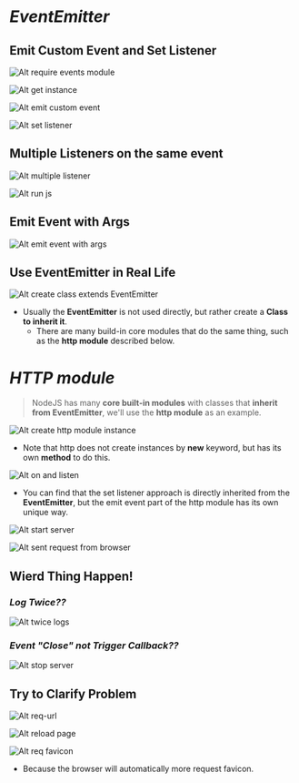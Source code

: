 # **_EventEmitter_**

## **Emit Custom Event and Set Listener**

![Alt require events module](pic/bandicam%202022-10-12%2009-33-55-450.jpg)

![Alt get instance](pic/bandicam%202022-10-12%2009-35-27-245.jpg)

![Alt emit custom event](pic/bandicam%202022-10-12%2009-37-30-259.jpg)

![Alt set listener](pic/bandicam%202022-10-12%2009-40-56-653.jpg)

## **Multiple Listeners on the same event**

![Alt multiple listener](pic/bandicam%202022-10-12%2009-42-38-653.jpg)

![Alt run js](pic/bandicam%202022-10-12%2009-43-42-509.jpg)

## **Emit Event with Args**

![Alt emit event with args](pic/bandicam%202022-10-12%2009-48-10-062.jpg)

## **Use EventEmitter in Real Life**

![Alt  create class extends EventEmitter](pic/bandicam%202022-10-12%2009-54-23-500.jpg)

- Usually the **EventEmitter** is not used directly, but rather create a **Class to inherit it**.
  - There are many build-in core modules that do the same thing, such as the **http module** described below.

# **_HTTP module_**

> NodeJS has many **core built-in modules** with classes that **inherit from EventEmitter**, we'll use the **http module** as an example.

![Alt create http module instance](pic/bandicam%202022-10-12%2013-13-12-669.jpg)

- Note that http does not create instances by **new** keyword, but has its own **method** to do this.

![Alt on and listen](pic/bandicam%202022-10-12%2013-21-05-019.jpg)

- You can find that the set listener approach is directly inherited from the **EventEmitter**, but the emit event part of the http module has its own unique way.

![Alt start server](pic/bandicam%202022-10-12%2013-22-15-673.jpg)

![Alt sent request from browser](pic/bandicam%202022-10-12%2013-23-02-392.jpg)

## **Wierd Thing Happen!**

### _Log Twice??_

![Alt twice logs](pic/bandicam%202022-10-12%2013-23-49-927.jpg)

### _Event "Close" not Trigger Callback??_

![Alt stop server](pic/bandicam%202022-10-12%2013-26-14-524.jpg)

## **Try to Clarify Problem**

![Alt req-url](pic/bandicam%202022-10-12%2013-27-25-367.jpg)

![Alt reload page](pic/bandicam%202022-10-12%2013-27-34-598.jpg)

![Alt req favicon](pic/bandicam%202022-10-12%2013-29-11-664.jpg)

- Because the browser will automatically more request favicon.
